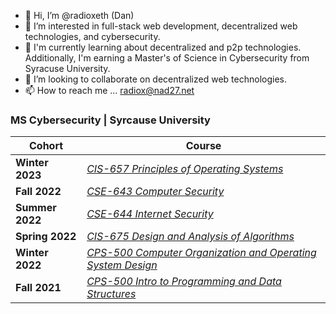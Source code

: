 - 👋 Hi, I’m @radioxeth (Dan)
- 👀 I’m interested in full-stack web development, decentralized web technologies, and cybersecurity.
- 🌱 I'm currently learning about decentralized and p2p technologies. Additionally, I'm earning a Master's of Science in Cybersecurity from Syracuse University.
- 💞️ I’m looking to collaborate on decentralized web technologies.
- 📫 How to reach me ... radiox@nad27.net

<!---
radioxeth/radioxeth is a ✨ special ✨ repository because its `README.md` (this file) appears on your GitHub profile.
You can click the Preview link to take a look at your changes.
--->
### MS Cybersecurity | Syrcause University

|Cohort|Course|
|---|---|
|**Winter 2023**|*[CIS-657 Principles of Operating Systems](https://github.com/radioxeth/cis-657-principles-of-operating-systems#cis-657-principles-of-operating-systems)*|
|**Fall 2022**|[*CSE-643 Computer Security*](https://github.com/radioxeth/cse-643-computer-security/blob/main/README.md#cse-643-computer-security)|
|**Summer 2022**|[*CSE-644 Internet Security*](https://github.com/radioxeth/cse-644-internet-security/blob/main/README.md#cse-644-internet-security)|
|**Spring 2022**|[*CIS-675 Design and Analysis of Algorithms*](https://github.com/radioxeth/cis-675-algorithms)|
|**Winter 2022**|[*CPS-500 Computer Organization and Operating System Design*](https://github.com/radioxeth/cps-500-computer-organization-and-os-design)|
|**Fall 2021**|[*CPS-500 Intro to Programming and Data Structures*](https://github.com/radioxeth/cps-500-programming-and-data-structures)|

